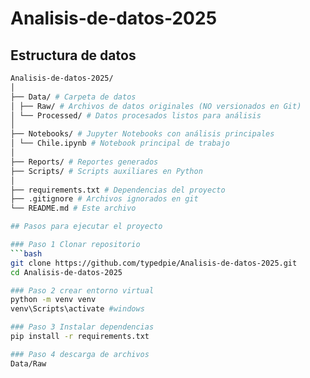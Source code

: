 # Analisis-de-datos-2025

## Estructura de datos
```bash
Analisis-de-datos-2025/
│
├── Data/ # Carpeta de datos
│ ├── Raw/ # Archivos de datos originales (NO versionados en Git)
│ └── Processed/ # Datos procesados listos para análisis
│
├── Notebooks/ # Jupyter Notebooks con análisis principales
│ └── Chile.ipynb # Notebook principal de trabajo
│
├── Reports/ # Reportes generados
├── Scripts/ # Scripts auxiliares en Python
│
├── requirements.txt # Dependencias del proyecto
├── .gitignore # Archivos ignorados en git
└── README.md # Este archivo

## Pasos para ejecutar el proyecto

### Paso 1 Clonar repositorio 
```bash
git clone https://github.com/typedpie/Analisis-de-datos-2025.git
cd Analisis-de-datos-2025

### Paso 2 crear entorno virtual
python -m venv venv
venv\Scripts\activate #windows

### Paso 3 Instalar dependencias
pip install -r requirements.txt

### Paso 4 descarga de archivos
Data/Raw


